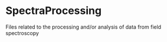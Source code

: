 # SpectraProcessing
Files related to the processing and/or analysis of data from field spectroscopy
